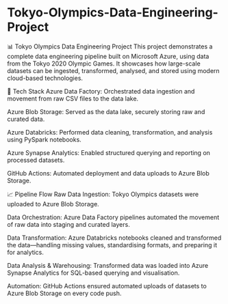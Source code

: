 # Tokyo-Olympics-Data-Engineering-Project
📊 Tokyo Olympics Data Engineering Project
This project demonstrates a complete data engineering pipeline built on Microsoft Azure, using data from the Tokyo 2020 Olympic Games. It showcases how large-scale datasets can be ingested, transformed, analysed, and stored using modern cloud-based technologies.


🔧 Tech Stack
Azure Data Factory: Orchestrated data ingestion and movement from raw CSV files to the data lake.

Azure Blob Storage: Served as the data lake, securely storing raw and curated data.

Azure Databricks: Performed data cleaning, transformation, and analysis using PySpark notebooks.

Azure Synapse Analytics: Enabled structured querying and reporting on processed datasets.

GitHub Actions: Automated deployment and data uploads to Azure Blob Storage.



📈 Pipeline Flow
Raw Data Ingestion:
Tokyo Olympics datasets were uploaded to Azure Blob Storage.

Data Orchestration:
Azure Data Factory pipelines automated the movement of raw data into staging and curated layers.

Data Transformation:
Azure Databricks notebooks cleaned and transformed the data—handling missing values, standardising formats, and preparing it for analytics.

Data Analysis & Warehousing:
Transformed data was loaded into Azure Synapse Analytics for SQL-based querying and visualisation.

Automation:
GitHub Actions ensured automated uploads of datasets to Azure Blob Storage on every code push.
